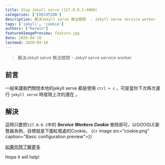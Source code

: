 ```yaml
---
title: Stop Jekyll serve (127.0.0.1:4000)
categories: ['EXECUTION']
description: 解決Jekyll serve 無法關閉  - Jekyll serve service worker
tags: ['jekyll', 'cookie']
authors: ["Kerwin"]
featuredImagePreview: feature.jpg
date: 2020-04-18
lastmod: 2020-04-18
---
```


> 解決Jekyll serve 無法關閉  - Jekyll serve service worker
<!--more-->

## 前言

一般來講我們關閉本地的jekyll serve 都是使用 `ctrl + c` ，可是當你下次再次運行 `jekyll serve` 時發現上次的還在 。

## 解決

這時只要把`127.0.0.1`中的 ***Service Workers Cookie***  刪除即可，以GOOGLE瀏覽器為例，目標就是下圖紅框處的Cookie。
{{< image src="cookie.png" caption="Basic configuration preview">}}

[如果你想了解更多](https://developers.google.com/web/fundamentals/primers/service-workers/lifecycle?hl=zh-tw)

Hope it will help!